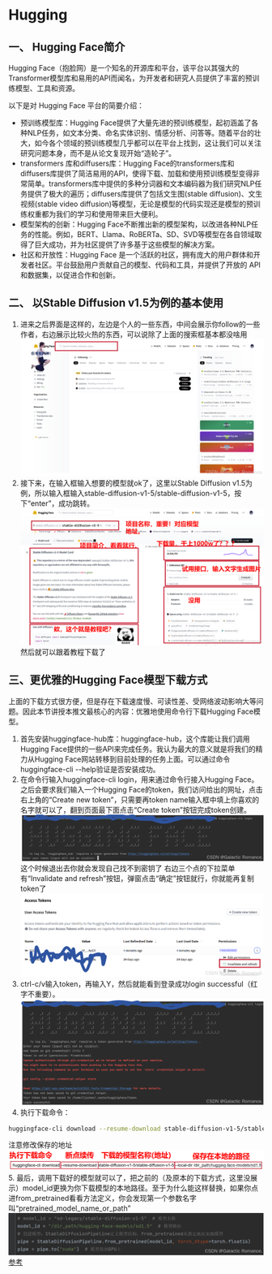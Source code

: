 # Hugging
## 一、 Hugging Face简介
Hugging Face（抱脸网）是一个知名的开源库和平台，该平台以其强大的Transformer模型库和易用的API而闻名，为开发者和研究人员提供了丰富的预训练模型、工具和资源。

以下是对 Hugging Face 平台的简要介绍：

- 预训练模型库：Hugging Face提供了大量先进的预训练模型，起初涵盖了各种NLP任务，如文本分类、命名实体识别、情感分析、问答等。随着平台的壮大，如今各个领域的预训练模型几乎都可以在平台上找到，这让我们可以关注研究问题本身，而不是从论文复现开始“造轮子”。
- transformers 库和diffusers库：Hugging Face的transformers库和diffusers库提供了简洁易用的API，使得下载、加载和使用预训练模型变得非常简单。transformers库中提供的多种分词器和文本编码器为我们研究NLP任务提供了极大的遍历；diffusers库提供了包括文生图(stable diffusion)、文生视频(stable video diffusion)等模型，无论是模型的代码实现还是模型的预训练权重都为我们的学习和使用带来巨大便利。
- 模型架构的创新：Hugging Face不断推出新的模型架构，以改进各种NLP任务的性能。例如，BERT、Llama、RoBERTa、SD、SVD等模型在各自领域取得了巨大成功，并为社区提供了许多基于这些模型的解决方案。
- 社区和开放性：Hugging Face 是一个活跃的社区，拥有庞大的用户群体和开发者社区。平台鼓励用户贡献自己的模型、代码和工具，并提供了开放的 API 和数据集，以促进合作和创新。

## 二、 以Stable Diffusion v1.5为例的基本使用
1. 进来之后界面是这样的，左边是个人的一些东西，中间会展示你follow的一些作者，右边展示比较火热的东西，可以说除了上面的搜索框基本都没啥用
![image.png](https://raw.githubusercontent.com/lishiyu2006/picgo/main/cdning/202510161413541.png)
2. 接下来，在输入框输入想要的模型就ok了，这里以Stable Diffusion v1.5为例，所以输入框输入stable-diffusion-v1-5/stable-diffusion-v1-5，按下“enter”，成功跳转。
![image.png](https://raw.githubusercontent.com/lishiyu2006/picgo/main/cdning/202510161413332.png)
然后就可以跟着教程下载了
## 三、更优雅的Hugging Face模型下载方式
上面的下载方式很方便，但是存在下载速度慢、可读性差、受网络波动影响大等问题。因此本节讲授本推文最核心的内容：优雅地使用命令行下载Hugging Face模型。

1. 首先安装huggingface-hub库：huggingface-hub，这个库能让我们调用Hugging Face提供的一些API来完成任务。我认为最大的意义就是将我们的精力从Hugging Face网站转移到目前处理的任务上面。可以通过命令huggingface-cli --help验证是否安装成功。
2. 在命令行输入huggingface-cli login，用来通过命令行接入Hugging Face。之后会要求我们输入一个Hugging Face的token，我们访问给出的网址，点击右上角的“Create new token”，只需要再token name输入框中填上你喜欢的名字就可以了，翻到页面最下面点击“Create token”按钮完成token创建。
![image.png](https://raw.githubusercontent.com/lishiyu2006/picgo/main/cdning/202510161415111.png)
这个时候退出去你就会发现自己找不到密钥了
右边三个点的下拉菜单有“Invalidate and refresh”按钮，弹窗点击“确定”按钮就行，你就能再复制token了
![image.png](https://raw.githubusercontent.com/lishiyu2006/picgo/main/cdning/202510161415589.png)
3. ctrl-c/v输入token，再输入Y，然后就能看到登录成功login successful（红字不重要）。
![image.png](https://raw.githubusercontent.com/lishiyu2006/picgo/main/cdning/202510161416758.png)
4. 执行下载命令：
```bash
huggingface-cli download --resume-download stable-diffusion-v1-5/stable-diffusion-v1-5 --local-dir /dir_path/hugging-face-models/sd1.5
```
 注意修改保存的地址
![image.png](https://raw.githubusercontent.com/lishiyu2006/picgo/main/cdning/202510161417983.png)
5. 最后，调用下载好的模型就可以了，把之前的（及原本的下载方式，这里没展示）model_id更换为你下载模型的本地路径。至于为什么能这样替换，如果你点进from_pretrained看看方法定义，你会发现第一个参数名字叫“pretrained_model_name_or_path”
![image.png](https://raw.githubusercontent.com/lishiyu2006/picgo/main/cdning/202510161419161.png)
[参考](https://blog.csdn.net/qq_61829672/article/details/143195653)
